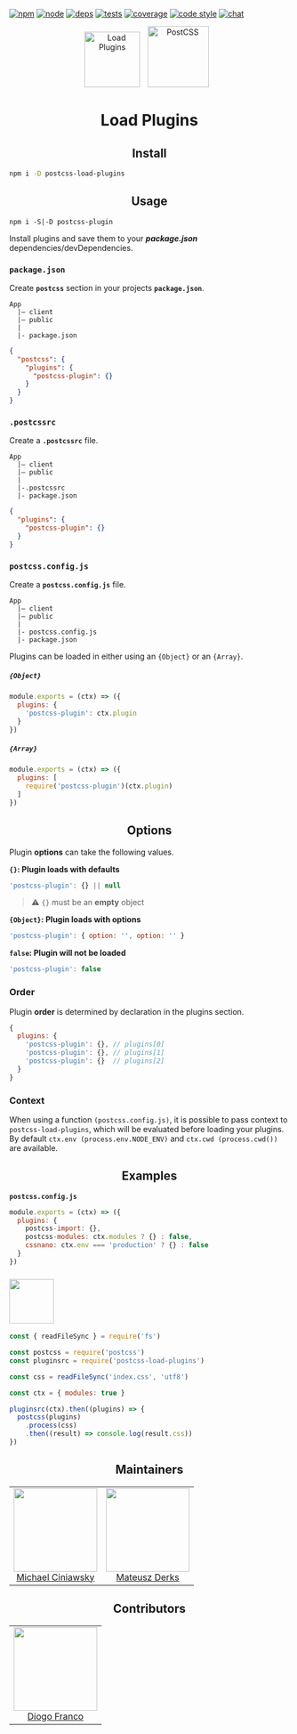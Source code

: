 [![npm][npm]][npm-url]
[![node][node]][node-url]
[![deps][deps]][deps-url]
[![tests][tests]][tests-url]
[![coverage][cover]][cover-url]
[![code style][style]][style-url]
[![chat][chat]][chat-url]

<div align="center">
  <img width="100" height="100" title="Load Plugins" src="http://michael-ciniawsky.github.io/postcss-load-plugins/logo.svg">
  <a href="https://github.com/postcss/postcss">
    <img width="110" height="110" title="PostCSS"           src="http://postcss.github.io/postcss/logo.svg" hspace="10">
  </a>
  <h1>Load Plugins</h1>
</div>

<h2 align="center">Install</h2>

```bash
npm i -D postcss-load-plugins
```

<h2 align="center">Usage</h2>

```
npm i -S|-D postcss-plugin
```

Install plugins and save them to your ***package.json*** dependencies/devDependencies.

### `package.json`

Create **`postcss`** section in your projects **`package.json`**.

```
App
  |– client
  |– public
  |
  |- package.json
```

```json
{
  "postcss": {
    "plugins": {
      "postcss-plugin": {}
    }
  }
}
```

### `.postcssrc`

Create a **`.postcssrc`** file.

```
App
  |– client
  |– public
  |
  |-.postcssrc
  |- package.json
```

```json
{
  "plugins": {
    "postcss-plugin": {}
  }
}
```

### `postcss.config.js`

Create a **`postcss.config.js`** file.

```
App
  |– client
  |– public
  |
  |- postcss.config.js
  |- package.json
```

Plugins can be loaded in either using an `{Object}` or an `{Array}`.

##### `{Object}`

```js
module.exports = (ctx) => ({
  plugins: {
    'postcss-plugin': ctx.plugin
  }
})
```

##### `{Array}`

```js
module.exports = (ctx) => ({
  plugins: [
    require('postcss-plugin')(ctx.plugin)
  ]
})
```

<h2 align="center">Options</h2>

Plugin **options** can take the following values.

**`{}`: Plugin loads with defaults**

```js
'postcss-plugin': {} || null
```

> :warning: `{}` must be an **empty** object

**`{Object}`: Plugin loads with options**

```js
'postcss-plugin': { option: '', option: '' }
```

**`false`: Plugin will not be loaded**

```js
'postcss-plugin': false
```

### Order

Plugin **order** is determined by declaration in the plugins section.

```js
{
  plugins: {
    'postcss-plugin': {}, // plugins[0]
    'postcss-plugin': {}, // plugins[1]
    'postcss-plugin': {}  // plugins[2]
  }
}
```

### Context

When using a function `(postcss.config.js)`, it is possible to pass context to `postcss-load-plugins`, which will be evaluated before loading your plugins. By default `ctx.env (process.env.NODE_ENV)` and `ctx.cwd (process.cwd())` are available.

<h2 align="center">Examples</h2>

**`postcss.config.js`**

```js
module.exports = (ctx) => ({
  plugins: {
    postcss-import: {},
    postcss-modules: ctx.modules ? {} : false,
    cssnano: ctx.env === 'production' ? {} : false
  }
})
```

### <img width="80" height="80" src="https://worldvectorlogo.com/logos/nodejs-icon.svg">

```js
const { readFileSync } = require('fs')

const postcss = require('postcss')
const pluginsrc = require('postcss-load-plugins')

const css = readFileSync('index.css', 'utf8')

const ctx = { modules: true }

pluginsrc(ctx).then((plugins) => {
  postcss(plugins)
    .process(css)
    .then((result) => console.log(result.css))
})
```

<h2 align="center">Maintainers</h2>

<table>
  <tbody>
    <tr>
      <td align="center">
        <img width="150" height="150"
        src="https://github.com/michael-ciniawsky.png?v=3&s=150">
        <br>
        <a href="https://github.com/michael-ciniawsky">Michael Ciniawsky</a>
      </td>
      <td align="center">
        <img width="150" height="150"
        src="https://github.com/ertrzyiks.png?v=3&s=150">
        <br>
        <a href="https://github.com/ertrzyiks">Mateusz Derks</a>
      </td>
    </tr>
  </tbody>
</table>

<h2 align="center">Contributors</h2>

<table>
  <tbody>
    <tr>
      <td align="center">
        <img width="150" height="150"
        src="https://github.com/Kovensky.png?v=3&s=150">
        <br>
        <a href="https://github.com/Kovensky">Diogo Franco</a>
      </td>
    </tr>
  </tbody>
</table>


[npm]: https://img.shields.io/npm/v/postcss-load-plugins.svg
[npm-url]: https://npmjs.com/package/postcss-load-plugins

[node]: https://img.shields.io/node/v/postcss-load-plugins.svg
[node-url]: https://nodejs.org/

[deps]: https://david-dm.org/michael-ciniawsky/postcss-load-plugins.svg
[deps-url]: https://david-dm.org/michael-ciniawsky/postcss-load-plugins

[tests]: http://img.shields.io/travis/michael-ciniawsky/postcss-load-plugins.svg
[tests-url]: https://travis-ci.org/michael-ciniawsky/postcss-load-plugins

[cover]: https://coveralls.io/repos/github/michael-ciniawsky/postcss-load-plugins/badge.svg
[cover-url]: https://coveralls.io/github/michael-ciniawsky/postcss-load-plugins

[style]: https://img.shields.io/badge/code%20style-standard-yellow.svg
[style-url]: http://standardjs.com/

[chat]: https://img.shields.io/gitter/room/postcss/postcss.svg
[chat-url]: https://gitter.im/postcss/postcss
